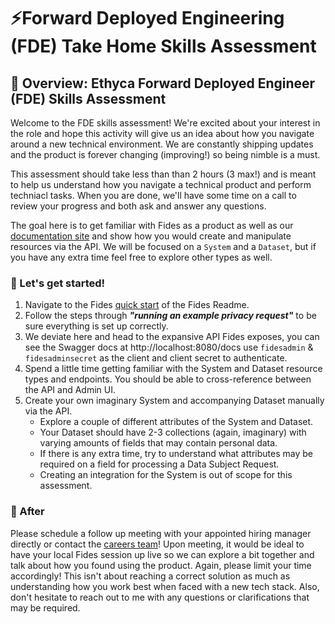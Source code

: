 # ⚡Forward Deployed Engineering (FDE) Take Home Skills Assessment

## 📕 Overview: Ethyca Forward Deployed Engineer (FDE) Skills Assessment
Welcome to the FDE skills assessment! We're excited about your interest in the role and hope this activity will give us an idea about how you navigate around a new technical environment. We are constantly shipping updates and the product is forever changing (improving!) so being nimble is a must.

This assessment should take less than than 2 hours (3 max!) and is meant to help us understand how you navigate a technical product and perform techniacl tasks. When you are done, we'll have some time on a call to review your progress and both ask and answer any questions.

The goal here is to get familiar with Fides as a product as well as our [documentation site](https://ethyca.com/docs) and show how you would create and manipulate resources via the API. We will be focused on a `System` and a `Dataset`, but if you have any extra time feel free to explore other types as well.

### 🚀 Let's get started!
1. Navigate to the Fides [quick start](https://github.com/ethyca/fides?tab=readme-ov-file#rocket-quick-start) of the Fides Readme.
2. Follow the steps through _**"running an example privacy request"**_ to be sure everything is set up correctly.
3. We deviate here and head to the expansive API Fides exposes, you can see the Swagger docs at http://localhost:8080/docs
use `fidesadmin` & `fidesadminsecret` as the client and client secret to authenticate.
4. Spend a little time getting familiar with the System and Dataset resource types and endpoints. You should be able to cross-reference between the API and Admin UI.
5. Create your own imaginary System and accompanying Dataset manually via the API.
    * Explore a couple of different attributes of the System and Dataset.
    * Your Dataset should have 2-3 collections (again, imaginary) with varying amounts of fields that may contain personal data.
    * If there is any extra time, try to understand what attributes may be required on a field for processing a Data Subject Request.
    * Creating an integration for the System is out of scope for this assessment.

### 🔬 After
Please schedule a follow up meeting with your appointed hiring manager directly or contact the [careers team](mailto:careers@ethyca.com)! Upon meeting, it would be ideal to have your local Fides session up live so we can explore a bit together and talk about how you found using the product.
Again, please limit your time accordingly! This isn't about reaching a correct solution as much as understanding how you work best when faced with a new tech stack. Also, don't hesitate to reach out to me with any questions or clarifications that may be required.
